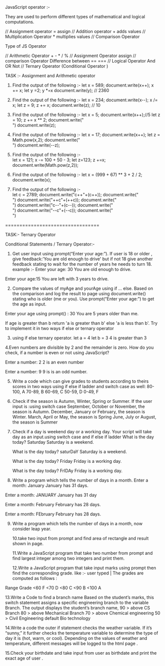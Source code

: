 JavaScript operator :-

They are used to perform different types of mathematical and logical computations.

// Assignment operator = assign
// Addition operator + adds values
// Multiplication Operator \* multiplies values
// Comparison Operator

Type of JS Operator

// Arithmetic Operator + - \* / %
// Assignment Operator assign
// comparison Operator Difference between == ===
// Logical Operator And OR Not
// Ternary Operator (Conditional Operator )

TASK :- Assignment and Arithmetic operator

1. Find the output of the following :-
   let x = 589;
   document.write(x++);
   x += x;
   let y =2;
   y \*=x
   document.write(y); // 2360

2. Find the output of the following :-
   let x = 234;
   document.write(x--);
   x /= x;
   let z = 9;
   z += x;
   document.write(z); // 10

3. Find the output of the following :-
   let x = 5;
   document.write(x++);//5
   let z = 10;
   z += x \*\* 2;
   document.write("</br>")
   document.write(z);

4. Find the output of the following :-
   let x = 17;
   document.write(x++);
   let z = Math.pow(x,2);
   document.write("</br>")
   document.write(--z);

5. Find the output of the following :-  
    let x = 121;
   x -= 100 + 50 - 3;
   let z=123;
   z +=x;
   document.write(Math.pow(z,2));

6. Find the output of the following :-
   let x = (999 + 67) \*\* 3 + 2 / 2;
   document.write(x);

7. Find the output of the following :-  
    let c = 2789;
   document.write("c++"+(c++));
   document.write("</br>")
   document.write("++c"+(++c));
   document.write("</br>")
   document.write("c--"+(c--));
   document.write("</br>")
   document.write("--c"+(--c));
   document.write("</br>")
   

=================================

TASK:- Ternary Operator

Conditional Statements / Ternary Operator:-

1. Get user input using prompt(“Enter your age:”). If user is 18 or older , give feedback:'You are old enough to drive' but if not 18 give another feedback stating to wait for the number of years he needs to turn 18.
   example :-
   Enter your age: 30
   You are old enough to drive.

Enter your age:15
You are left with 3 years to drive.

2. Compare the values of myAge and yourAge using if … else. Based on the comparison and log the result to page using document.write() stating who is older (me or you). Use prompt(“Enter your age:”) to get the age as input.

Enter your age using prompt() : 30
You are 5 years older than me.

If age is greater than b return 'a is greater than b' else 'a is less than b'. Try to implement it in two ways if else or ternary operator

3. using if else
   ternary operator.
   let a = 4
   let b = 3
   4 is greater than 3

4.Even numbers are divisible by 2 and the remainder is zero. How do you check, if a number is even or not using JavaScript?

Enter a number: 2
2 is an even number

Enter a number: 9
9 is is an odd number.

5. Write a code which can give grades to students according to theirs scores in two ways using if else if ladder and switch case as well:
   80-100, A
   70-89, B
   60-69, C
   50-59, D
   0-49, F

6. Check if the season is Autumn, Winter, Spring or Summer. If the user input is :using switch case
   September, October or November, the season is Autumn.
   December, January or February, the season is Winter.
   March, April or May, the season is Spring
   June, July or August, the season is Summer

7. Check if a day is weekend day or a working day. Your script will take day as an input.using switch case and if else if ladder
   What is the day today? Saturday
   Saturday is a weekend.

   What is the day today? saturDaY
   Saturday is a weekend.

   What is the day today? Friday
   Friday is a working day.

   What is the day today? FrIDAy
   Friday is a working day.

8. Write a program which tells the number of days in a month.
   Enter a month: January
   January has 31 days.

Enter a month: JANUARY
January has 31 day

Enter a month: February
February has 28 days.

Enter a month: FEbruary
February has 28 days.

9. Write a program which tells the number of days in a month, now consider leap year.

   10.take two input from prompt and find area of rectangle and result shown in page.

   11.Write a JavaScript program that take two number from prompt and find largest integer among two integers and print them.

   12.Write a JavaScript program that take input marks using prompt then find the corresponding grade.
   like :- user typed |
   The grades are computed as follows :

Range Grade
<60 F
<70 D
<80 C
<90 B
<100 A

13.Write a Code to find a branch name Based on the student’s marks, this switch statement assigns a specific engineering branch to the variable Branch. The output displays the student’s branch name,
90 > above CS Branch
80 > above Mechanical Branch
70 > above Chemical engineering
50 > Civil Engineering
default Bio technology

14.Write a code the outer if statement checks the weather variable. If it’s “sunny,” it further checks the temperature variable to determine the type of day it is (hot, warm, or cool). Depending on the values of weather and temperature, different messages will be logged to the html page .

15.Check your birthdate and take input from user as birthdate and print the exact age of user .
